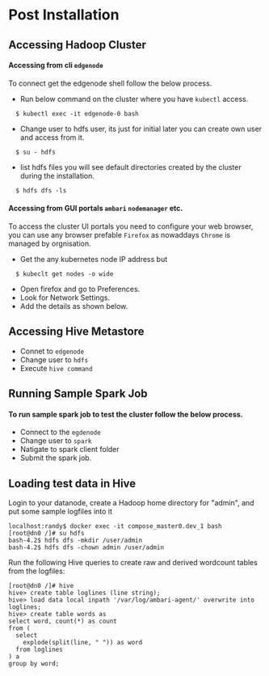 # Post Installation


## Accessing Hadoop Cluster


#### Accessing from cli  `edgenode`

To connect get the edgenode shell follow the below process.

* Run below command on the cluster where you have `kubectl` access.
  
```
  $ kubectl exec -it edgenode-0 bash
```
* Change user to hdfs user, its just for initial later you can create own user and access from it.
  
```
  $ su - hdfs
```
* list hdfs files you will see default directories created by the cluster during the installation.
  
```
  $ hdfs dfs -ls
```

#### Accessing from GUI portals  `ambari` `nodemanager` etc.

To access the cluster UI portals you need to configure your web browser, you can use any browser prefable `Firefox` as nowaddays `Chrome` is managed by orgnisation.

* Get the any kubernetes node IP address but
```
  $ kubeclt get nodes -o wide
```
* Open firefox and go to Preferences.
* Look for Network Settings.
* Add the details as shown below.


## Accessing Hive Metastore

 * Connet to `edgenode`
 * Change user to `hdfs`
 * Execute `hive command`

## Running Sample Spark Job

#### To run sample spark job to test the cluster follow the below process.

* Connect to the `egdenode`
* Change user to `spark`
* Natigate to spark client folder
* Submit the spark job.


## Loading test data in Hive

Login to your datanode, create a Hadoop home directory for "admin", and put some sample logfiles into it

```
localhost:randy$ docker exec -it compose_master0.dev_1 bash
[root@dn0 /]# su hdfs
bash-4.2$ hdfs dfs -mkdir /user/admin
bash-4.2$ hdfs dfs -chown admin /user/admin
```

Run the following Hive queries to create raw and derived wordcount tables from the logfiles:
```
[root@dn0 /]# hive
hive> create table loglines (line string);
hive> load data local inpath '/var/log/ambari-agent/' overwrite into loglines;
hive> create table words as
select word, count(*) as count
from (
  select
    explode(split(line, " ")) as word
  from loglines
) a
group by word;
```